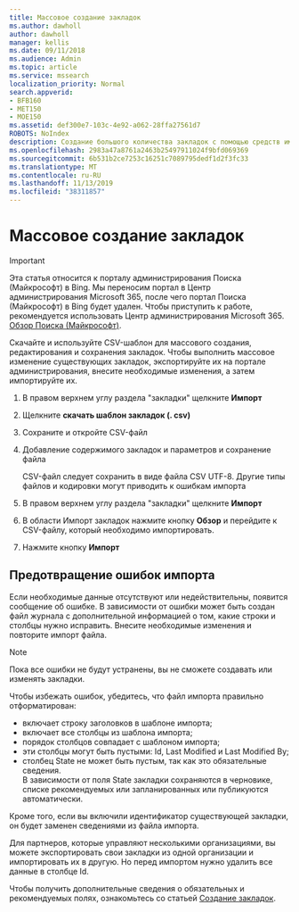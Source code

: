 ```yaml
---
title: Массовое создание закладок
ms.author: dawholl
author: dawholl
manager: kellis
ms.date: 09/11/2018
ms.audience: Admin
ms.topic: article
ms.service: mssearch
localization_priority: Normal
search.appverid:
- BFB160
- MET150
- MOE150
ms.assetid: def300e7-103c-4e92-a062-28ffa27561d7
ROBOTS: NoIndex
description: Создание большого количества закладок с помощью средств импорта для портала администрирования поиска Microsoft
ms.openlocfilehash: 2983a47a8761a2463b25497911024f9bfd069369
ms.sourcegitcommit: 6b531b2ce7253c16251c7089795dedf1d2f3fc33
ms.translationtype: MT
ms.contentlocale: ru-RU
ms.lasthandoff: 11/13/2019
ms.locfileid: "38311857"
---
```

# <a name="bulk-create-bookmarks"></a>Массовое создание закладок

> [!IMPORTANT]
> Эта статья относится к порталу администрирования Поиска (Майкрософт) в Bing. Мы переносим портал в Центр администрирования Microsoft 365, после чего портал Поиска (Майкрософт) в Bing будет удален. Чтобы приступить к работе, рекомендуется использовать Центр администрирования Microsoft 365. [Обзор Поиска (Майкрософт)](overview-microsoft-search.md).
    
Скачайте и используйте CSV-шаблон для массового создания, редактирования и сохранения закладок. Чтобы выполнить массовое изменение существующих закладок, экспортируйте их на портале администрирования, внесите необходимые изменения, а затем импортируйте их.
  
1. В правом верхнем углу раздела "закладки" щелкните **Импорт**
    
2. Щелкните **скачать шаблон закладок (. csv)**
    
3. Сохраните и откройте CSV-файл
    
4. Добавление содержимого закладок и параметров и сохранение файла

    CSV-файл следует сохранить в виде файла CSV UTF-8. Другие типы файлов и кодировки могут приводить к ошибкам импорта
    
5. В правом верхнем углу раздела "закладки" щелкните **Импорт**
    
6. В области Импорт закладок нажмите кнопку **Обзор** и перейдите к CSV-файлу, который необходимо импортировать. 
    
7. Нажмите кнопку **Импорт**

## <a name="prevent-import-errors"></a>Предотвращение ошибок импорта      
Если необходимые данные отсутствуют или недействительны, появится сообщение об ошибке. В зависимости от ошибки может быть создан файл журнала с дополнительной информацией о том, какие строки и столбцы нужно исправить. Внесите необходимые изменения и повторите импорт файла.

> [!NOTE]
> Пока все ошибки не будут устранены, вы не сможете создавать или изменять закладки. 

Чтобы избежать ошибок, убедитесь, что файл импорта правильно отформатирован:
- включает строку заголовков в шаблоне импорта;
- включает все столбцы из шаблона импорта;
- порядок столбцов совпадает с шаблоном импорта;
- эти столбцы могут быть пустыми: Id, Last Modified и Last Modified By;
- столбец State не может быть пустым, так как это обязательные сведения.  
В зависимости от поля State закладки сохраняются в черновике, списке рекомендуемых или запланированных или публикуются автоматически.

Кроме того, если вы включили идентификатор существующей закладки, он будет заменен сведениями из файла импорта.

Для партнеров, которые управляют несколькими организациями, вы можете экспортировать свои закладки из одной организации и импортировать их в другую. Но перед импортом нужно удалить все данные в столбце Id.

Чтобы получить дополнительные сведения о обязательных и рекомендуемых полях, ознакомьтесь со статьей [Создание закладок](create-bookmarks.md).
